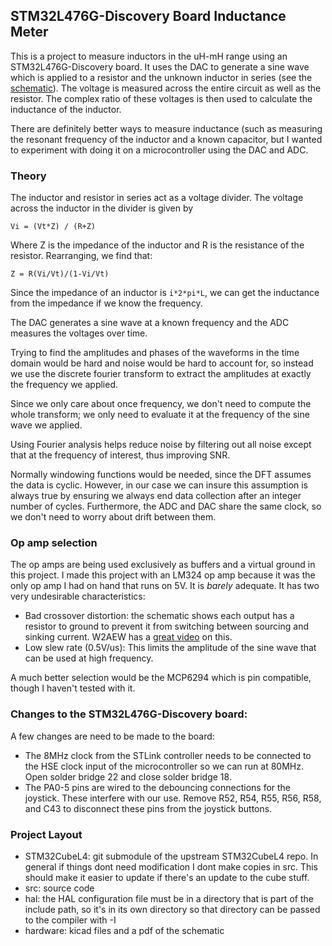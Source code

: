STM32L476G-Discovery Board Inductance Meter
---------

This is a project to measure inductors in the uH-mH range using an STM32L476G-Discovery
board. It uses the DAC to generate a sine wave which is applied to a resistor and the
unknown inductor in series (see the [schematic](hardware/schematic.pdf)). 
The voltage is measured across the entire circuit as well as the resistor. The complex
ratio of these voltages is then used to calculate the inductance of the inductor.

There are definitely better ways to measure inductance (such as measuring the resonant
frequency of the inductor and a known capacitor, but I wanted to experiment with doing
it on a microcontroller using the DAC and ADC.

### Theory

The inductor and resistor in series act as a voltage divider. The voltage across the inductor
in the divider is given by

`Vi = (Vt*Z) / (R+Z)`

Where Z is the impedance of the inductor and R is the resistance of the resistor. Rearranging,
we find that:

`Z = R(Vi/Vt)/(1-Vi/Vt)`

Since the impedance of an inductor is `i*2*pi*L`, we can get the inductance from the impedance
if we know the frequency.

The DAC generates a sine wave at a known frequency and the ADC measures the voltages over time.

Trying to find the amplitudes and phases of the waveforms in the time domain would be hard and
noise would be hard to account for, so instead we use the discrete fourier transform to extract
the amplitudes at exactly the frequency we applied.

Since we only care about once frequency, we don't need to compute the whole transform; we only
need to evaluate it at the frequency of the sine wave we applied.

Using Fourier analysis helps reduce noise by filtering out all noise except that at the
frequency of interest, thus improving SNR.

Normally windowing functions would be needed, since the DFT assumes the data is cyclic.
However, in our case we can insure this assumption is always true by ensuring we always end
data collection after an integer number of cycles. Furthermore, the ADC and DAC share the same
clock, so we don't need to worry about drift between them.

### Op amp selection

The op amps are being used exclusively as buffers and a virtual ground in this project.
I made this project with an LM324 op amp because it was the only op amp I had on hand that
runs on 5V. It is *barely* adequate. It has two very undesirable characteristics:
 - Bad crossover distortion: the schematic shows each output has a resistor to ground to
 prevent it from switching between sourcing and sinking current. W2AEW has a 
 [great video](https://www.youtube.com/watch?v=VgodYtiD_F0) on this.
 - Low slew rate (0.5V/us): This limits the amplitude of the sine wave that can be used at
 high frequency.

A much better selection would be the MCP6294 which is pin compatible, though I haven't tested
with it.

### Changes to the STM32L476G-Discovery board:

A few changes are need to be made to the board:

 - The 8MHz clock from the STLink controller needs to be connected to the HSE clock input
 of the microcontroller so we can run at 80MHz. Open solder bridge 22 and close solder
 bridge 18.
 - The PA0-5 pins are wired to the debouncing connections for the joystick. These interfere
 with our use. Remove R52, R54, R55, R56, R58, and C43 to disconnect these pins from the
 joystick buttons.

### Project Layout

 - STM32CubeL4: git submodule of the upstream STM32CubeL4 repo. In general if
 things dont need modification I dont make copies in src. This should make it
 easier to update if there's an update to the cube stuff.
 - src: source code
 - hal: the HAL configuration file must be in a directory that is part of the 
 include path, so it's in its own directory so that directory can be passed to
 the compiler with -I
 - hardware: kicad files and a pdf of the schematic

